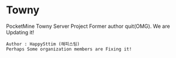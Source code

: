 # Towny
PocketMine Towny Server Project
Former author quit(OMG).
We are Updating it!
```
Author : HappySttim (해피스팀)
Perhaps Some organization members are Fixing it!
```
